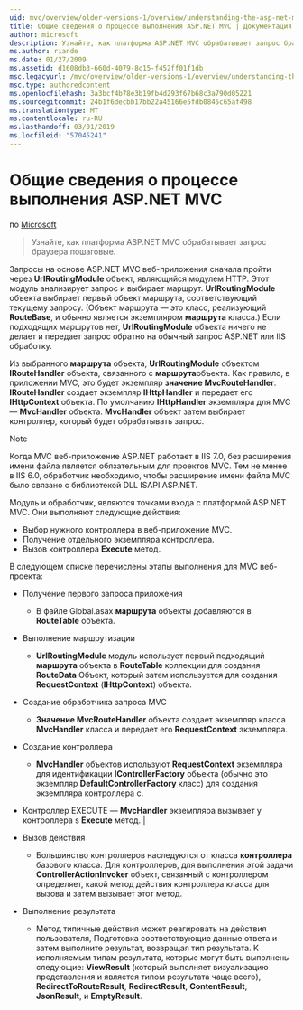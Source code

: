 ```yaml
---
uid: mvc/overview/older-versions-1/overview/understanding-the-asp-net-mvc-execution-process
title: Общие сведения о процессе выполнения ASP.NET MVC | Документация Майкрософт
author: microsoft
description: Узнайте, как платформа ASP.NET MVC обрабатывает запрос браузера пошаговые.
ms.author: riande
ms.date: 01/27/2009
ms.assetid: d1608db3-660d-4079-8c15-f452ff01f1db
msc.legacyurl: /mvc/overview/older-versions-1/overview/understanding-the-asp-net-mvc-execution-process
msc.type: authoredcontent
ms.openlocfilehash: 3a3bcf4b78e3b19fb4d293f67b68c3a790d05221
ms.sourcegitcommit: 24b1f6decbb17bb22a45166e5fdb0845c65af498
ms.translationtype: MT
ms.contentlocale: ru-RU
ms.lasthandoff: 03/01/2019
ms.locfileid: "57045241"
---
```

<a name="understanding-the-aspnet-mvc-execution-process"></a>Общие сведения о процессе выполнения ASP.NET MVC
====================
по [Microsoft](https://github.com/microsoft)

> Узнайте, как платформа ASP.NET MVC обрабатывает запрос браузера пошаговые.


Запросы на основе ASP.NET MVC веб-приложения сначала пройти через **UrlRoutingModule** объект, являющийся модулем HTTP. Этот модуль анализирует запрос и выбирает маршрут. **UrlRoutingModule** объекта выбирает первый объект маршрута, соответствующий текущему запросу. (Объект маршрута — это класс, реализующий **RouteBase**, и обычно является экземпляром **маршрута** класса.) Если подходящих маршрутов нет, **UrlRoutingModule** объекта ничего не делает и передает запрос обратно на обычный запрос ASP.NET или IIS обработку.

Из выбранного **маршрута** объекта, **UrlRoutingModule** объектом **IRouteHandler** объекта, связанного с **маршрута**объекта. Как правило, в приложении MVC, это будет экземпляр **значение MvcRouteHandler**. **IRouteHandler** создает экземпляр **IHttpHandler** и передает его **IHttpContext** объекта. По умолчанию **IHttpHandler** экземпляра для MVC — **MvcHandler** объекта. **MvcHandler** объект затем выбирает контроллер, который будет обрабатывать запрос.

> [!NOTE]
> Когда MVC веб-приложение ASP.NET работает в IIS 7.0, без расширения имени файла является обязательным для проектов MVC. Тем не менее в IIS 6.0, обработчик необходимо, чтобы расширение имени файла MVC было связано с библиотекой DLL ISAPI ASP.NET.


Модуль и обработчик, являются точками входа с платформой ASP.NET MVC. Они выполняют следующие действия:

- Выбор нужного контроллера в веб-приложение MVC.
- Получение отдельного экземпляра контроллера.
- Вызов контроллера **Execute** метод.

В следующем списке перечислены этапы выполнения для MVC веб-проекта:

- Получение первого запроса приложения 

    - В файле Global.asax **маршрута** объекты добавляются в **RouteTable** объекта.
- Выполнение маршрутизации 

    - **UrlRoutingModule** модуль использует первый подходящий **маршрута** объекта в **RouteTable** коллекции для создания **RouteData** Объект, который затем используется для создания **RequestContext** (**IHttpContext**) объекта.
- Создание обработчика запроса MVC 

    - **Значение MvcRouteHandler** объекта создает экземпляр класса **MvcHandler** класса и передает его **RequestContext** экземпляра.
- Создание контроллера 

    - **MvcHandler** объектов используют **RequestContext** экземпляра для идентификации **IControllerFactory** объекта (обычно это экземпляр  **DefaultControllerFactory** класс) для создания экземпляра контроллера с.
- Контроллер EXECUTE — **MvcHandler** экземпляра вызывает у контроллера s **Execute** метод. |
- Вызов действия 

    - Большинство контроллеров наследуются от класса **контроллера** базового класса. Для контроллеров, для выполнения этой задачи **ControllerActionInvoker** объект, связанный с контроллером определяет, какой метод действия контроллера класса для вызова и затем вызывает этот метод.
- Выполнение результата 

    - Метод типичные действия может реагировать на действия пользователя, Подготовка соответствующие данные ответа и затем выполните результат, возвращая тип результата. К исполняемым типам результата, которые могут быть выполнены следующие: **ViewResult** (который выполняет визуализацию представления и является типом результата чаще всего), **RedirectToRouteResult**, **RedirectResult**, **ContentResult**,  **JsonResult**, и **EmptyResult**.
